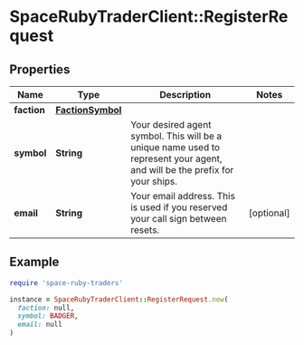 # SpaceRubyTraderClient::RegisterRequest

## Properties

| Name | Type | Description | Notes |
| ---- | ---- | ----------- | ----- |
| **faction** | [**FactionSymbol**](FactionSymbol.md) |  |  |
| **symbol** | **String** | Your desired agent symbol. This will be a unique name used to represent your agent, and will be the prefix for your ships. |  |
| **email** | **String** | Your email address. This is used if you reserved your call sign between resets. | [optional] |

## Example

```ruby
require 'space-ruby-traders'

instance = SpaceRubyTraderClient::RegisterRequest.new(
  faction: null,
  symbol: BADGER,
  email: null
)
```

